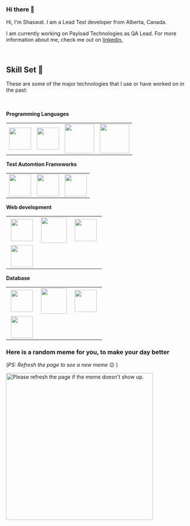 ### Hi there 👋

Hi, I'm Shaswat. I am a Lead Test developer from Alberta, Canada. 

I am currently working on Payload Technologies as QA Lead. For more information about me, check me out on [linkedin.](https://www.linkedin.com/in/shaswat-paudel-bb1934a7/)

<br>

## Skill Set 💪

These are some of the major technologies that I use or have worked on in the past:

<br><br>
**Programming Languages**
<table>
<tbody>
<tr>

  <td align="center" >
  <img height=60px src="https://www.vectorlogo.zone/logos/javascript/javascript-horizontal.svg"> 
  </td>

  <td align="center" >
  <img height=60px src="https://www.vectorlogo.zone/logos/java/java-horizontal.svg"> 
  </td>

  <td align="center" >
  <img height=80px src="https://raw.githubusercontent.com/isocpp/logos/master/cpp_logo.png"> 
  </td>

  <td align="center" >
  <img height=80px src="https://www.vectorlogo.zone/logos/dartlang/dartlang-ar21.svg"> 
  </td>

</tr>
</tbody>
</table>

 **Test Automtion Frameworks**
<table>
<tbody>
<tr>

  <td align="center" >
  <img height=60px src="https://github.com/simple-icons/simple-icons/blob/master/icons/webdriverio.svg"> 
  </td>

  <td align="center" >
  <img height=60px src="https://github.com/detain/svg-logos/blob/master/svg/selenium-logo.svg"> 
  </td>

  <td align="center" >
  <img height=60px src="https://www.vectorlogo.zone/logos/mochajs/mochajs-ar21.svg"> 
  </td>

</tr>
</tbody>
</table>


**Web development**
<table>
<tbody>
 <tr>
<td align="center" width="33%">
<img height=60px src="https://www.vectorlogo.zone/logos/w3_html5/w3_html5-ar21.svg"> 
</td>

<td align="center" width="33%">
<img height=70px src="https://1000logos.net/wp-content/uploads/2020/09/CSS-Logo.png"> 
</td>

<td align="center" width="33%">
<img height=60px src="https://www.vectorlogo.zone/logos/getbootstrap/getbootstrap-ar21.svg"> 
</td>

</tr>

 <tr>
<td align="center" width="33%">
<img height=60px src="https://www.vectorlogo.zone/logos/reactjs/reactjs-ar21.svg"> 
</td>

</tr>
</tbody>
</table>




**Database**
<table>
<tbody>
 <tr>
<td align="center" width="33%">
<img height=60px src="https://www.vectorlogo.zone/logos/mysql/mysql-ar21.svg"> 
</td>

<td align="center" width="33%">
<img height=70px src="https://www.vectorlogo.zone/logos/postgresql/postgresql-ar21.svg"> 
</td>

<td align="center" width="33%">
<img height=60px src="https://www.vectorlogo.zone/logos/getbootstrap/getbootstrap-ar21.svg"> 
</td>

</tr>

 <tr>
<td align="center" width="33%">
<img height=60px src="https://www.vectorlogo.zone/logos/reactjs/reactjs-ar21.svg"> 
</td>

</tr>
</tbody>
</table>





### Here is a random meme for you, to make your day better
(*PS: Refresh the page to see a new meme* :wink: )

<a href="https://github.com/techytushar/random-memer"><img src='https://random-memer.herokuapp.com/' title="Meme" alt="Please refresh the page if the meme doesn't show up." height="400"></a>

